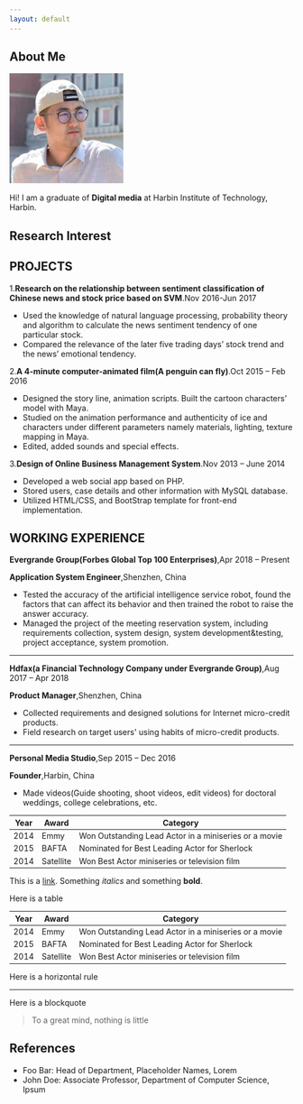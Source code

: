 ```yaml
---
layout: default
---
```


## About Me

<img class="profile-picture" src="neil.jpg">

Hi! I am a graduate of **Digital media** at Harbin Institute of Technology, Harbin.

## Research Interest



## PROJECTS

1.**Research on the relationship between sentiment classification of Chinese news and stock price based on SVM**.Nov 2016-Jun 2017

* Used the knowledge of natural language processing, probability theory and algorithm to calculate the news sentiment tendency of one particular stock.
* Compared the relevance of the later five trading days’ stock trend and the news’ emotional tendency. 

2.**A 4-minute computer-animated film(A penguin can fly)**.Oct 2015 – Feb 2016

* Designed the story line, animation scripts. Built the cartoon characters’ model with Maya.
* Studied on the animation performance and authenticity of ice and characters under different parameters namely materials, lighting, texture mapping in Maya.
* Edited, added sounds and special effects.

3.**Design of Online Business Management System**.Nov 2013 – June 2014

* Developed a web social app based on PHP.
* Stored users, case details and other information with MySQL database.
* Utilized HTML/CSS, and BootStrap template for front-end implementation.

## WORKING EXPERIENCE

**Evergrande Group(Forbes Global Top 100 Enterprises)**,Apr 2018 – Present

**Application System Engineer**,Shenzhen, China

* Tested the accuracy of the artificial intelligence service robot, found the factors that can affect its behavior and then trained the robot to raise the answer accuracy.
* Managed the project of the meeting reservation system, including requirements collection, system design, system development&testing, project acceptance, system promotion.

---

**Hdfax(a Financial Technology Company under Evergrande Group)**,Aug 2017 – Apr 2018

**Product Manager**,Shenzhen, China

* Collected requirements and designed solutions for Internet micro-credit products.
* Field research on target users' using habits of micro-credit products.

---

**Personal Media Studio**,Sep 2015 – Dec 2016

**Founder**,Harbin, China

* Made videos(Guide shooting, shoot videos, edit videos) for doctoral weddings, college celebrations, etc.


Year | Award | Category
-----|-------|--------
2014 | Emmy  | Won Outstanding Lead Actor in a miniseries or a movie
2015 | BAFTA | Nominated for Best Leading Actor for Sherlock
2014 | Satellite | Won Best Actor miniseries or television film




This is a [link](http://google.com). Something *italics* and something **bold**.

Here is a table

Year | Award | Category
-----|-------|--------
2014 | Emmy  | Won Outstanding Lead Actor in a miniseries or a movie
2015 | BAFTA | Nominated for Best Leading Actor for Sherlock
2014 | Satellite | Won Best Actor miniseries or television film

Here is a horizontal rule

---

Here is a blockquote

> To a great mind, nothing is little

## References

* Foo Bar: Head of Department, Placeholder Names, Lorem
* John Doe: Associate Professor, Department of Computer Science, Ipsum
